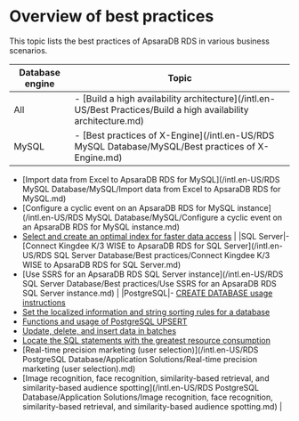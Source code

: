 # Overview of best practices

This topic lists the best practices of ApsaraDB RDS in various business scenarios.

|Database engine|Topic|
|---------------|-----|
|All|-   [Build a high availability architecture](/intl.en-US/Best Practices/Build a high availability architecture.md) |
|MySQL|-   [Best practices of X-Engine](/intl.en-US/RDS MySQL Database/MySQL/Best practices of X-Engine.md)
-   [Import data from Excel to ApsaraDB RDS for MySQL](/intl.en-US/RDS MySQL Database/MySQL/Import data from Excel to ApsaraDB RDS for MySQL.md)
-   [Configure a cyclic event on an ApsaraDB RDS for MySQL instance](/intl.en-US/RDS MySQL Database/MySQL/Configure a cyclic event on an ApsaraDB RDS for MySQL instance.md)
-   [Select and create an optimal index for faster data access](https://www.alibabacloud.com/help/zh/doc-detail/52274.htm) |
|SQL Server|-   [Connect Kingdee K/3 WISE to ApsaraDB RDS for SQL Server](/intl.en-US/RDS SQL Server Database/Best practices/Connect Kingdee K/3 WISE to ApsaraDB RDS for SQL Server.md)
-   [Use SSRS for an ApsaraDB RDS SQL Server instance](/intl.en-US/RDS SQL Server Database/Best practices/Use SSRS for an ApsaraDB RDS SQL Server instance.md) |
|PostgreSQL|-   [CREATE DATABASE usage instructions](https://www.alibabacloud.com/help/zh/doc-detail/52949.htm)
-   [Set the localized information and string sorting rules for a database](https://www.alibabacloud.com/help/zh/doc-detail/52950.htm)
-   [Functions and usage of PostgreSQL UPSERT](https://www.alibabacloud.com/help/zh/doc-detail/52951.htm)
-   [Update, delete, and insert data in batches](https://www.alibabacloud.com/help/zh/doc-detail/52952.htm)
-   [Locate the SQL statements with the greatest resource consumption](https://www.alibabacloud.com/help/zh/doc-detail/52953.htm)
-   [Real-time precision marketing \(user selection\)](/intl.en-US/RDS PostgreSQL Database/Application Solutions/Real-time precision marketing (user selection).md)
-   [Image recognition, face recognition, similarity-based retrieval, and similarity-based audience spotting](/intl.en-US/RDS PostgreSQL Database/Application Solutions/Image recognition, face recognition, similarity-based retrieval, and similarity-based audience spotting.md) |

